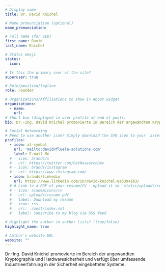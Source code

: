 ```yaml
---
# Display name
title: Dr. David Knichel

# Name pronunciation (optional)
name_pronunciation:

# Full name (for SEO)
first_name: David 
last_name: Knichel

# Status emoji
status:
  icon: 

# Is this the primary user of the site?
superuser: true

# Role/position/tagline
role: Founder

# Organizations/Affiliations to show in About widget
organizations:
  - name: 
    url: 
# Short bio (displayed in user profile at end of posts)
bio: Dr.-Ing. David Knichel promovierte im Bereich der angewandten Kryptographie und Hardwaresicherheit und verfügt über umfassende Industrieerfahrung in der Sicherheit eingebetteter Systeme.

# Social Networking
# Need to use another icon? Simply download the SVG icon to your `assets/media/icons/` folder.
profiles:
  - icon: at-symbol
    url: 'mailto:david@fluela-solutions.com'
    label: E-mail Me
  # - icon: brands/x
  #   url: https://twitter.com/GetResearchDev
  # - icon: brands/instagram
  #   url: https://www.instagram.com/
  - icon: brands/linkedin
    url: https://www.linkedin.com/in/david-knichel-8a53941b3/
  # # Link to a PDF of your resume/CV - upload it to `static/uploads/resume.pdf`
  # - icon: academicons/cv
  #   url: uploads/resume.pdf
  #   label: Download my resume
  # - icon: rss
  #   url: ./post/index.xml
  #   label: Subscribe to my blog via RSS feed

# Highlight the author in author lists? (true/false)
highlight_name: true

# Author's website URL
website: ""
---
```


Dr.-Ing. David Knichel promovierte im Bereich der angewandten Kryptographie und Hardwaresicherheit und verfügt über umfassende Industrieerfahrung in der Sicherheit eingebetteter Systeme.